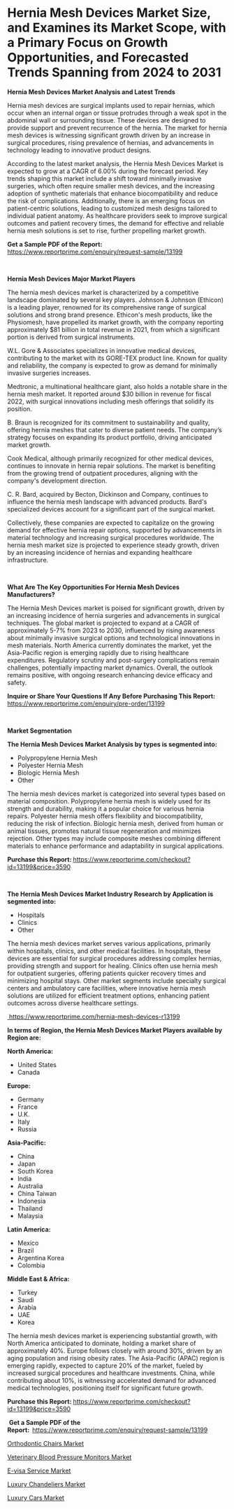 <p><h1>Hernia Mesh Devices Market Size, and Examines its Market Scope, with a Primary Focus on Growth Opportunities, and Forecasted Trends Spanning from 2024 to 2031</h1></p><p><strong>Hernia Mesh Devices Market Analysis and Latest Trends</strong></p>
<p><p>Hernia mesh devices are surgical implants used to repair hernias, which occur when an internal organ or tissue protrudes through a weak spot in the abdominal wall or surrounding tissue. These devices are designed to provide support and prevent recurrence of the hernia. The market for hernia mesh devices is witnessing significant growth driven by an increase in surgical procedures, rising prevalence of hernias, and advancements in technology leading to innovative product designs.</p><p>According to the latest market analysis, the Hernia Mesh Devices Market is expected to grow at a CAGR of 6.00% during the forecast period. Key trends shaping this market include a shift toward minimally invasive surgeries, which often require smaller mesh devices, and the increasing adoption of synthetic materials that enhance biocompatibility and reduce the risk of complications. Additionally, there is an emerging focus on patient-centric solutions, leading to customized mesh designs tailored to individual patient anatomy. As healthcare providers seek to improve surgical outcomes and patient recovery times, the demand for effective and reliable hernia mesh solutions is set to rise, further propelling market growth.</p></p>
<p><strong>Get a Sample PDF of the Report:&nbsp;</strong> <a href="https://www.reportprime.com/enquiry/request-sample/13199?utm_campaign=4&utm_medium=2&utm_source=Github&utm_content=ia&utm_term=28112024&utm_id=hernia-mesh-devices">https://www.reportprime.com/enquiry/request-sample/13199</a></p>
<p>&nbsp;</p>
<p><strong>Hernia Mesh Devices Major Market Players</strong></p>
<p><p>The hernia mesh devices market is characterized by a competitive landscape dominated by several key players. Johnson & Johnson (Ethicon) is a leading player, renowned for its comprehensive range of surgical solutions and strong brand presence. Ethicon's mesh products, like the Physiomesh, have propelled its market growth, with the company reporting approximately $81 billion in total revenue in 2021, from which a significant portion is derived from surgical instruments.</p><p>W.L. Gore & Associates specializes in innovative medical devices, contributing to the market with its GORE-TEX product line. Known for quality and reliability, the company is expected to grow as demand for minimally invasive surgeries increases.</p><p>Medtronic, a multinational healthcare giant, also holds a notable share in the hernia mesh market. It reported around $30 billion in revenue for fiscal 2022, with surgical innovations including mesh offerings that solidify its position.</p><p>B. Braun is recognized for its commitment to sustainability and quality, offering hernia meshes that cater to diverse patient needs. The company’s strategy focuses on expanding its product portfolio, driving anticipated market growth.</p><p>Cook Medical, although primarily recognized for other medical devices, continues to innovate in hernia repair solutions. The market is benefiting from the growing trend of outpatient procedures, aligning with the company's development direction.</p><p>C. R. Bard, acquired by Becton, Dickinson and Company, continues to influence the hernia mesh landscape with advanced products. Bard's specialized devices account for a significant part of the surgical market.</p><p>Collectively, these companies are expected to capitalize on the growing demand for effective hernia repair options, supported by advancements in material technology and increasing surgical procedures worldwide. The hernia mesh market size is projected to experience steady growth, driven by an increasing incidence of hernias and expanding healthcare infrastructure.</p></p>
<p>&nbsp;</p>
<p><strong>What Are The Key Opportunities For Hernia Mesh Devices Manufacturers?</strong></p>
<p><p>The Hernia Mesh Devices market is poised for significant growth, driven by an increasing incidence of hernia surgeries and advancements in surgical techniques. The global market is projected to expand at a CAGR of approximately 5-7% from 2023 to 2030, influenced by rising awareness about minimally invasive surgical options and technological innovations in mesh materials. North America currently dominates the market, yet the Asia-Pacific region is emerging rapidly due to rising healthcare expenditures. Regulatory scrutiny and post-surgery complications remain challenges, potentially impacting market dynamics. Overall, the outlook remains positive, with ongoing research enhancing device efficacy and safety.</p></p>
<p><strong>Inquire or Share Your Questions If Any Before Purchasing This Report:</strong> <a href="https://www.reportprime.com/enquiry/pre-order/13199?utm_campaign=4&utm_medium=2&utm_source=Github&utm_content=ia&utm_term=28112024&utm_id=hernia-mesh-devices">https://www.reportprime.com/enquiry/pre-order/13199</a></p>
<p>&nbsp;</p>
<p><strong>Market Segmentation</strong></p>
<p><strong>The Hernia Mesh Devices Market Analysis by types is segmented into:</strong></p>
<p><ul><li>Polypropylene Hernia Mesh</li><li>Polyester Hernia Mesh</li><li>Biologic Hernia Mesh</li><li>Other</li></ul></p>
<p><p>The hernia mesh devices market is categorized into several types based on material composition. Polypropylene hernia mesh is widely used for its strength and durability, making it a popular choice for various hernia repairs. Polyester hernia mesh offers flexibility and biocompatibility, reducing the risk of infection. Biologic hernia mesh, derived from human or animal tissues, promotes natural tissue regeneration and minimizes rejection. Other types may include composite meshes combining different materials to enhance performance and adaptability in surgical applications.</p></p>
<p><strong>Purchase this Report:&nbsp;</strong><a href="https://www.reportprime.com/checkout?id=13199&price=3590&utm_campaign=4&utm_medium=2&utm_source=Github&utm_content=ia&utm_term=28112024&utm_id=hernia-mesh-devices">https://www.reportprime.com/checkout?id=13199&price=3590</a></p>
<p>&nbsp;</p>
<p><strong>The Hernia Mesh Devices Market Industry Research by Application is segmented into:</strong></p>
<p><ul><li>Hospitals</li><li>Clinics</li><li>Other</li></ul></p>
<p><p>The hernia mesh devices market serves various applications, primarily within hospitals, clinics, and other medical facilities. In hospitals, these devices are essential for surgical procedures addressing complex hernias, providing strength and support for healing. Clinics often use hernia mesh for outpatient surgeries, offering patients quicker recovery times and minimizing hospital stays. Other market segments include specialty surgical centers and ambulatory care facilities, where innovative hernia mesh solutions are utilized for efficient treatment options, enhancing patient outcomes across diverse healthcare settings.</p></p>
<p><a href="https://www.reportprime.com/hernia-mesh-devices-r13199?utm_campaign=4&utm_medium=2&utm_source=Github&utm_content=ia&utm_term=28112024&utm_id=hernia-mesh-devices">&nbsp;https://www.reportprime.com/hernia-mesh-devices-r13199</a></p>
<p><strong>In terms of Region, the Hernia Mesh Devices Market Players available by Region are:</strong></p>
<p>
    <p> <strong> North America: </strong>
        <ul>
            <li>United States</li>
            <li>Canada</li>
        </ul>
        </p> 
    <p> <strong> Europe: </strong>
        <ul>
            <li>Germany</li>
            <li>France</li>
            <li>U.K.</li>
            <li>Italy</li>
            <li>Russia</li>
        </ul>
        </p> 
    <p> <strong> Asia-Pacific: </strong>
        <ul>
            <li>China</li>
            <li>Japan</li>
            <li>South Korea</li>
            <li>India</li>
            <li>Australia</li>
            <li>China Taiwan</li>
            <li>Indonesia</li>
            <li>Thailand</li>
            <li>Malaysia</li>
        </ul>
        </p> 
    <p> <strong> Latin America: </strong>
        <ul>
            <li>Mexico</li>
            <li>Brazil</li>
            <li>Argentina Korea</li>
            <li>Colombia</li>
        </ul>
        </p> 
    <p> <strong> Middle East & Africa: </strong>
        <ul>
            <li>Turkey</li>
            <li>Saudi</li>
            <li>Arabia</li>
            <li>UAE</li>
            <li>Korea</li>
        </ul>
    </p>
    </p>
<p><p>The hernia mesh devices market is experiencing substantial growth, with North America anticipated to dominate, holding a market share of approximately 40%. Europe follows closely with around 30%, driven by an aging population and rising obesity rates. The Asia-Pacific (APAC) region is emerging rapidly, expected to capture 20% of the market, fueled by increased surgical procedures and healthcare investments. China, while contributing about 10%, is witnessing accelerated demand for advanced medical technologies, positioning itself for significant future growth.</p></p>
<p><strong>Purchase this Report: </strong><a href="https://www.reportprime.com/checkout?id=13199&price=3590&utm_campaign=4&utm_medium=2&utm_source=Github&utm_content=ia&utm_term=28112024&utm_id=hernia-mesh-devices">https://www.reportprime.com/checkout?id=13199&price=3590</a></p>
<p>&nbsp;<strong>Get a Sample PDF of the Report:&nbsp;&nbsp;</strong><a href="https://www.reportprime.com/enquiry/request-sample/13199?utm_campaign=4&utm_medium=2&utm_source=Github&utm_content=ia&utm_term=28112024&utm_id=hernia-mesh-devices">https://www.reportprime.com/enquiry/request-sample/13199</a></p>
<p><strong></strong></p>
<p><p><a href="https://github.com/FosterFahey91/Market-Research-Report-List-1/blob/main/orthodontic-chairs-market.md?utm_campaign=4&utm_medium=2&utm_source=Github&utm_content=ia&utm_term=28112024&utm_id=hernia-mesh-devices">Orthodontic Chairs Market</a></p><p><a href="https://github.com/NarcisoFerry/Market-Research-Report-List-1/blob/main/veterinary-blood-pressure-monitors-market.md?utm_campaign=4&utm_medium=2&utm_source=Github&utm_content=ia&utm_term=28112024&utm_id=hernia-mesh-devices">Veterinary Blood Pressure Monitors Market</a></p><p><a href="https://issuu.com/reportprime-2/docs/e-visa-service-market-size-2030.ppt_f79b7fd617bb4d?utm_campaign=4&utm_medium=2&utm_source=Github&utm_content=ia&utm_term=28112024&utm_id=hernia-mesh-devices">E-visa Service Market</a></p><p><a href="https://www.linkedin.com/pulse/trends-global-luxury-chandeliers-market-forecast-analysis-2024-cwssf?utm_campaign=4&utm_medium=2&utm_source=Github&utm_content=ia&utm_term=28112024&utm_id=hernia-mesh-devices">Luxury Chandeliers Market</a></p><p><a href="https://www.linkedin.com/pulse/strategic-market-insights-global-luxury-cars-2024-2031-3qefe?utm_campaign=4&utm_medium=2&utm_source=Github&utm_content=ia&utm_term=28112024&utm_id=hernia-mesh-devices">Luxury Cars Market</a></p></p>